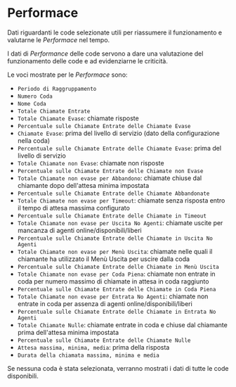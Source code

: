 # Performace

Dati riguardanti le code selezionate utili per riassumere il 
funzionamento e valutarne le *Performace* nel tempo.

I dati di *Performance* delle code servono a dare una valutazione 
del funzionamento delle code e ad evidenziarne le criticità.

Le voci mostrate per le *Performace* sono:

- `Periodo di Raggruppamento`
- `Numero Coda`
- `Nome Coda`
- `Totale Chiamate Entrate`
- `Totale Chiamate Evase`: chiamate risposte
- `Percentuale sulle Chiamate Entrate delle Chiamate Evase`
- `Chiamate Evase`: prima del livello di servizio (dato della 
configurazione nella coda) 
- `Percentuale sulle Chiamate Entrate delle Chiamate Evase`: prima del 
livello di servizio
- `Totale Chiamate non Evase`: chiamate non risposte
- `Percentuale sulle Chiamate Entrate delle Chiamate non Evase`
- `Totale Chiamate non evase per Abbandono`: chiamate chiuse dal 
chiamante dopo dell'attesa minima impostata
- `Percentuale sulle Chiamate Entrate delle Chiamate Abbandonate`
- `Totale Chiamate non evase per Timeout`: chiamate senza risposta 
entro il tempo di attesa massima configurato
- `Percentuale sulle Chiamate Entrate delle Chiamate in Timeout`
- `Totale Chiamate non evase per Uscita No Agenti`: chiamate uscite per 
mancanza di agenti online/disponibili/liberi
- `Percentuale sulle Chiamate Entrate delle Chiamate in Uscita No 
Agenti`
- `Totale Chiamate non evase per Menù Uscita`: chiamate nelle quali il 
chiamante ha utilizzato il Menù Uscita per uscire dalla coda
- `Percentuale sulle Chiamate Entrate delle Chiamate in Menù Uscita`
- `Totale Chiamate non evase per Coda Piena`: chiamate non entrate in 
coda per numero massimo di chiamate in attesa in coda raggiunto
- `Percentuale sulle Chiamate Entrate delle Chiamate in Coda Piena`
- `Totale Chiamate non evase per Entrata No Agenti`: chiamate non 
entrate in coda per assenza di agenti online/disponibili/liberi
- `Percentuale sulle Chiamate Entrate delle Chiamate in Entrata No 
Agenti`
- `Totale Chiamate Nulle`: chiamate entrate in coda e chiuse dal
chiamante prima dell'attesa minima impostata
- `Percentuale sulle Chiamate Entrate delle Chiamate Nulle`
- `Attesa massima, minima, media`: prima della risposta
- `Durata della chiamata massima, minima e media`

Se nessuna coda è stata selezionata, verranno mostrati i dati di tutte
le code disponibili.
